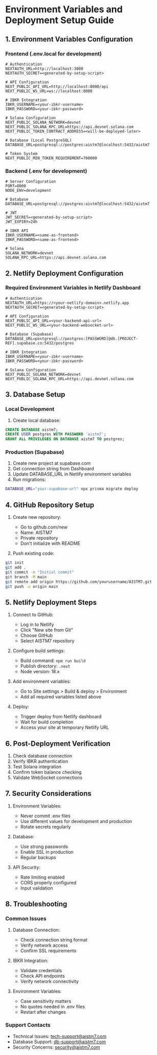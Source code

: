# Environment Variables and Deployment Setup Guide

## 1. Environment Variables Configuration

### Frontend (.env.local for development)
```env
# Authentication
NEXTAUTH_URL=http://localhost:3000
NEXTAUTH_SECRET=<generated-by-setup-script>

# API Configuration
NEXT_PUBLIC_API_URL=http://localhost:8000/api
NEXT_PUBLIC_WS_URL=ws://localhost:8000

# IBKR Integration
IBKR_USERNAME=<your-ibkr-username>
IBKR_PASSWORD=<your-ibkr-password>

# Solana Configuration
NEXT_PUBLIC_SOLANA_NETWORK=devnet
NEXT_PUBLIC_SOLANA_RPC_URL=https://api.devnet.solana.com
NEXT_PUBLIC_TOKEN_CONTRACT_ADDRESS=<will-be-deployed-later>

# Database (Local PostgreSQL)
DATABASE_URL=postgresql://postgres:aistm7@localhost:5432/aistm7

# Token System
NEXT_PUBLIC_MIN_TOKEN_REQUIREMENT=700000
```

### Backend (.env for development)
```env
# Server Configuration
PORT=8000
NODE_ENV=development

# Database
DATABASE_URL=postgresql://postgres:aistm7@localhost:5432/aistm7

# JWT
JWT_SECRET=<generated-by-setup-script>
JWT_EXPIRY=24h

# IBKR API
IBKR_USERNAME=<same-as-frontend>
IBKR_PASSWORD=<same-as-frontend>

# Solana
SOLANA_NETWORK=devnet
SOLANA_RPC_URL=https://api.devnet.solana.com
```

## 2. Netlify Deployment Configuration

### Required Environment Variables in Netlify Dashboard
```env
# Authentication
NEXTAUTH_URL=https://<your-netlify-domain>.netlify.app
NEXTAUTH_SECRET=<generated-by-setup-script>

# API Configuration
NEXT_PUBLIC_API_URL=<your-backend-api-url>
NEXT_PUBLIC_WS_URL=<your-backend-websocket-url>

# Database (Supabase)
DATABASE_URL=postgresql://postgres:[PASSWORD]@db.[PROJECT-REF].supabase.co:5432/postgres

# IBKR Integration
IBKR_USERNAME=<your-ibkr-username>
IBKR_PASSWORD=<your-ibkr-password>

# Solana Configuration
NEXT_PUBLIC_SOLANA_NETWORK=devnet
NEXT_PUBLIC_SOLANA_RPC_URL=https://api.devnet.solana.com
```

## 3. Database Setup

### Local Development
1. Create local database:
```sql
CREATE DATABASE aistm7;
CREATE USER postgres WITH PASSWORD 'aistm7';
GRANT ALL PRIVILEGES ON DATABASE aistm7 TO postgres;
```

### Production (Supabase)
1. Create new project at supabase.com
2. Get connection string from Dashboard
3. Update DATABASE_URL in Netlify environment variables
4. Run migrations:
```bash
DATABASE_URL="your-supabase-url" npx prisma migrate deploy
```

## 4. GitHub Repository Setup

1. Create new repository:
   - Go to github.com/new
   - Name: AISTM7
   - Private repository
   - Don't initialize with README

2. Push existing code:
```bash
git init
git add .
git commit -m "Initial commit"
git branch -M main
git remote add origin https://github.com/yourusername/AISTM7.git
git push -u origin main
```

## 5. Netlify Deployment Steps

1. Connect to GitHub:
   - Log in to Netlify
   - Click "New site from Git"
   - Choose GitHub
   - Select AISTM7 repository

2. Configure build settings:
   - Build command: `npm run build`
   - Publish directory: `.next`
   - Node version: 18.x

3. Add environment variables:
   - Go to Site settings > Build & deploy > Environment
   - Add all required variables listed above

4. Deploy:
   - Trigger deploy from Netlify dashboard
   - Wait for build completion
   - Access your site at temporary Netlify URL

## 6. Post-Deployment Verification

1. Check database connection
2. Verify IBKR authentication
3. Test Solana integration
4. Confirm token balance checking
5. Validate WebSocket connections

## 7. Security Considerations

1. Environment Variables:
   - Never commit .env files
   - Use different values for development and production
   - Rotate secrets regularly

2. Database:
   - Use strong passwords
   - Enable SSL in production
   - Regular backups

3. API Security:
   - Rate limiting enabled
   - CORS properly configured
   - Input validation

## 8. Troubleshooting

### Common Issues

1. Database Connection:
   - Check connection string format
   - Verify network access
   - Confirm SSL requirements

2. IBKR Integration:
   - Validate credentials
   - Check API endpoints
   - Verify network connectivity

3. Environment Variables:
   - Case sensitivity matters
   - No quotes needed in .env files
   - Restart after changes

### Support Contacts

- Technical Issues: tech-support@aistm7.com
- Database Support: db-support@aistm7.com
- Security Concerns: security@aistm7.com